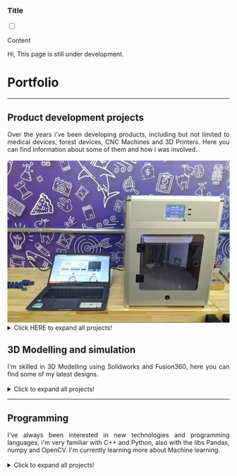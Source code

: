 <div class="n-accordion">
	<h3 class="n-accordion--label">
		Title
	</h3>
	<input type="checkbox">
	<div class="n-accordion--content">
		<p>Content</p>
	</div>
</div>


Hi, This page is still under development.

# Portfolio

---
## Product development projects
<div style="text-align: justify">Over the years i've been developing products, including but not limited to medical devices, forest devices, CNC Machines and 3D Printers.  Here you can find information about some of them and how i was involved.</div>
  <br>
  <img src="https://github.com/italocjs/italocjs.github.io/blob/master/images/Imagem1_resized.jpg?raw=true"/>
  
<details>
  <summary>Click HERE to expand all projects!</summary>

  ### Forest harvester quality detection device
  <p align="left">
  </p>
  <strong> Technical skills: Embedded software, ESP32, Machine Learning </strong>
  <br>
  <div style="text-align: justify"> This device logs the harvesting process quality, including parameters such as stump height. Duo the harsh enviroment a creative array of sensors were used. This POC has been aproved for further development. Developed for SUZANO S.A</div>
  <br>
  <img src="https://github.com/italocjs/italocjs.github.io/blob/master/images/harvester_poc3.png?raw=true"/>
  <br>

  ---

  ### Medical scanning device 
  <p align="left">
  </p>
  <strong> Technical skills: Embedded software, ESP32, Machine Learning </strong>
  <br>
  <div style="text-align: justify"> todo </div>
  <br>
  <img src="https://github.com/italocjs/italocjs.github.io/blob/master/images/harvester_poc3.png?raw=true"/>
  <br>

  ---

  ### Router CNC
  <p align="left">
  </p>
  <strong> Technical skills: 3D Modelling, Industrial Automation </strong>
  <br>
  <div style="text-align: justify"> I have built a medium sized (1000x1000x300mm useful area) CNC for myself, as compact as possible, the main goal is to machine aeronautical grade aluminum (7075) with a 4kW spindle, high precision servo's and leadscrew on every axis to improve tolerance. Developed for myself</div>
  <br>
  <img src="https://github.com/italocjs/italocjs.github.io/blob/master/images/cnc.jpeg?raw=true"/>
  <br>

  ---

  ### 3D Printer development: Model "Office"
  <p align="left">
  </p>
  <strong> Technical skills: 3D Modelling, C++ Programming, Hardware development </strong>
  <br>
  <div style="text-align: justify"> A compact 3D Printer developed for the industrial market (for materials such as nylon, tritan and petg), i've been involved in 3D Modelling, Programming and the development of the manufacturing process. Developed for 3DTecnologia LTDA.</div>
  <br>
  <img src="https://github.com/italocjs/italocjs.github.io/blob/master/images/Imagem1_resized.jpg?raw=true"/>
  <br>

  ---

  ### 3D Printer development: Model "400HT"
  <p align="left">
  </p>
  <strong> Technical skills: 3D Modelling, C++ Programming, Hardware development </strong>
  <br>
  <div style="text-align: justify"> A large 3D Printer developed for the industrial market, includes a heated chamber and high temperature extruders for usage with high performance materials, i've been involved in 3D Modelling, Programming and the development of the manufacturing process. Developed for 3DTecnologia LTDA.</div>
  <br>
  <img src="https://github.com/italocjs/italocjs.github.io/blob/master/images/400ht.png?raw=true"/>
  <br>

  ---
</details>

## 3D Modelling and simulation
<div style="text-align: justify">I'm skilled in 3D Modelling using Solidworks and Fusion360, here you can find some of my latest designs.</div>
  <br>
  
<details>
  <summary>Click to expand all projects!</summary>
  
</details>

  ---
## Programming
<div style="text-align: justify">I've always been interested in new technologies and programming languages, i'm very familiar with C++ and Python, also with the libs Pandas, numpy and OpenCV.  I'm currently learning more about Machine learning.</div>
  <br>
  
<details>
  <summary>Click to expand all projects!</summary>
  
</details>
